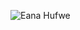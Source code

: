 ![Eana Hufwe](https://github.com/blueset/blueset/raw/04f7cae222c5a60389b8a37439fcff6427b02248/EanaHandwritingAnimated.svg)

